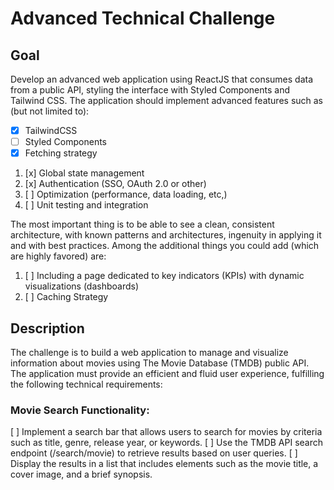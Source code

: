 # Advanced Technical Challenge

## Goal

Develop an advanced web application using ReactJS that consumes data from a public API, styling the interface with Styled Components and Tailwind CSS. The application should implement advanced features such as (but not limited to):

- [x] TailwindCSS
- [ ] Styled Components
- [x] Fetching strategy

1. [x] Global state management
2. [x] Authentication (SSO, OAuth 2.0 or other)
3. [ ] Optimization (performance, data loading, etc,)
4. [ ] Unit testing and integration

The most important thing is to be able to see a clean, consistent architecture, with known patterns and architectures, ingenuity in applying it and with best practices.
Among the additional things you could add (which are highly favored) are:
1. [ ] Including a page dedicated to key indicators (KPIs) with dynamic visualizations (dashboards)
2. [ ] Caching Strategy

## Description
The challenge is to build a web application to manage and visualize information about movies using The Movie Database (TMDB) public API. The application must provide an efficient and fluid user experience, fulfilling the following technical requirements:

### Movie Search Functionality:
[ ] Implement a search bar that allows users to search for movies by criteria such as title, genre, release year, or keywords.
[ ] Use the TMDB API search endpoint (/search/movie) to retrieve results based on user queries.
[ ] Display the results in a list that includes elements such as the movie title, a cover image, and a brief synopsis.